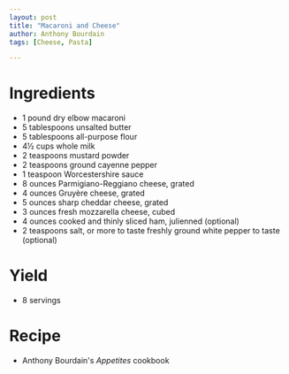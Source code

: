 ```yaml
---
layout: post
title: "Macaroni and Cheese"
author: Anthony Bourdain
tags: [Cheese, Pasta]

---
```


# Ingredients

- 1 pound dry elbow macaroni
- 5 tablespoons unsalted butter
- 5 tablespoons all-purpose flour
- 4½ cups whole milk
- 2 teaspoons mustard powder
- 2 teaspoons ground cayenne pepper
- 1 teaspoon Worcestershire sauce
- 8 ounces Parmigiano-Reggiano cheese, grated
- 4 ounces Gruyère cheese, grated
- 5 ounces sharp cheddar cheese, grated
- 3 ounces fresh mozzarella cheese, cubed
- 4 ounces cooked and thinly sliced ham, julienned (optional)
- 2 teaspoons salt, or more to taste freshly ground white pepper to taste  (optional)

# Yield

- 8 servings

# Recipe

- Anthony Bourdain's _Appetites_ cookbook
